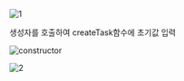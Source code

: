 ![1](https://user-images.githubusercontent.com/73014464/145680296-971dfbd6-51dc-460a-8de8-8eac231e8b3a.png)


생성자를 호출하여 createTask함수에 초기값 입력 

![constructor](https://user-images.githubusercontent.com/73014464/145680425-fc33d9c6-f406-4a8c-bee0-5417b5c17494.png)

![2](https://user-images.githubusercontent.com/73014464/145680298-a1676d15-f8b1-4d14-9dbd-14d635e58614.png)
